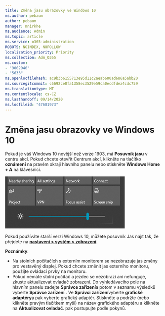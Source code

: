 ```yaml
---
title: Změna jasu obrazovky ve Windows 10
ms.author: pebaum
author: pebaum
manager: mnirkhe
ms.audience: Admin
ms.topic: article
ms.service: o365-administration
ROBOTS: NOINDEX, NOFOLLOW
localization_priority: Priority
ms.collection: Adm_O365
ms.custom:
- "9002940"
- "5633"
ms.openlocfilehash: ac9b3b6155713e95d11c2aeab600ad686a5abb20
ms.sourcegitcommit: c6692ce0fa1358ec3529e59ca0ecdfdea4cdc759
ms.translationtype: MT
ms.contentlocale: cs-CZ
ms.lasthandoff: 09/14/2020
ms.locfileid: "47681973"
---
```

# <a name="change-screen-brightness-in-windows-10"></a>Změna jasu obrazovky ve Windows 10

Pokud je váš Windows 10 novější než verze 1903, má **Posuvník jasu** v centru akcí. Pokud chcete otevřít Centrum akcí, klikněte na tlačítko **oznámení** na pravém okraji hlavního panelu nebo stiskněte **Windows Home + A** na klávesnici.

![Posuvník Jas](media/brightness-slider.png)

Pokud používáte starší verzi Windows 10, můžete posuvník Jas najít tak, že přejdete na **[nastavení > systém > zobrazení](ms-settings:display?activationSource=GetHelp)**.

**Poznámky**:

- Na stolních počítačích s externím monitorem se nezobrazuje jas změny pro vestavěný displej. Pokud chcete změnit jas externího monitoru, použijte ovládací prvky na monitoru.
- Pokud nemáte stolní počítač a jezdec se nezobrazí ani nefunguje, zkuste aktualizovat ovladač zobrazení. Do vyhledávacího pole na hlavním panelu zadejte **Správce zařízení**a potom v seznamu výsledků vyberte **Správce zařízení** . Ve **Správci zařízení**vyberte **grafické adaptéry**a pak vyberte grafický adaptér. Stiskněte a podržte (nebo klikněte pravým tlačítkem myši) na název grafického adaptéru a klikněte na **Aktualizovat ovladač**. pak postupujte podle pokynů.
